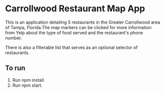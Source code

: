 # Carrollwood Restaurant Map App
This is an application detailing 5 restaurants in the Greater Carrollwood area of Tampa, Florida.The map markers can be clicked for more information from Yelp about the type of food served and the restaurant's phone number.

There is also a filterable list that serves as an optional selector of restaurants.

## To run
1. Run npm install.
2. Run npm start.
